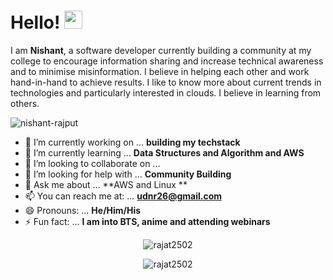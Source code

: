 

<h1>Hello! <img src="https://github.com/sciencepal/sciencepal/blob/master/assets/Hi.gif" width="29px"> </h1>
<p>
  I am <b>Nishant</b>, a software developer currently building a community at my college to encourage information sharing and increase technical awareness and to minimise misinformation. I believe in helping each other and work hand-in-hand to achieve results. I like to know more about current trends in technologies and particularly interested in clouds.
  I believe in learning from others. 
  
  
</p>
<p align="left"> <img src="https://komarev.com/ghpvc/?username=nishant-rajput" alt="nishant-rajput" /> </p>

- 🔭 I’m currently working on ... **building my techstack**
- 🌱 I’m currently learning ...  **Data Structures and Algorithm  and AWS**
- 👯 I’m looking to collaborate on ... 
- 🤔 I’m looking for help with ... **Community Building**
- 💬 Ask me about ... **AWS and Linux **
- 📫 You can reach me at: ... **udnr26@gmail.com**
- 😄 Pronouns: ... **He/Him/His**
- ⚡ Fun fact: ... **I am into BTS, anime and attending webinars**








<p align="center"><img  src="https://github-readme-stats.vercel.app/api/top-langs/?username=nishant-rajput&layout=compact&hide=html" alt="rajat2502" /></p>

<p align="center"> <img src="https://github-readme-stats.vercel.app/api?username=nishant-rajput&show_icons=true" alt="rajat2502" /> </p>


